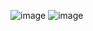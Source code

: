 ![image](https://github.com/y9matoDv/tasks/assets/172755154/04f4b4bd-fd39-4e2c-9acd-f54e5e5f1052)
![image](https://github.com/y9matoDv/tasks/assets/172755154/5cbf0a78-06db-441b-ae46-91ba4ecd19bf)

